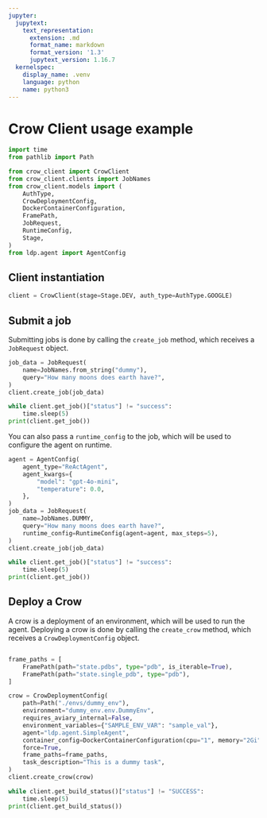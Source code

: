 ```yaml
---
jupyter:
  jupytext:
    text_representation:
      extension: .md
      format_name: markdown
      format_version: '1.3'
      jupytext_version: 1.16.7
  kernelspec:
    display_name: .venv
    language: python
    name: python3
---
```


# Crow Client usage example

```python
import time
from pathlib import Path

from crow_client import CrowClient
from crow_client.clients import JobNames
from crow_client.models import (
    AuthType,
    CrowDeploymentConfig,
    DockerContainerConfiguration,
    FramePath,
    JobRequest,
    RuntimeConfig,
    Stage,
)
from ldp.agent import AgentConfig
```

## Client instantiation

```python
client = CrowClient(stage=Stage.DEV, auth_type=AuthType.GOOGLE)
```

## Submit a job


Submitting jobs is done by calling the `create_job` method, which receives a `JobRequest` object.

```python
job_data = JobRequest(
    name=JobNames.from_string("dummy"),
    query="How many moons does earth have?",
)
client.create_job(job_data)

while client.get_job()["status"] != "success":
    time.sleep(5)
print(client.get_job())
```

You can also pass a `runtime_config` to the job, which will be used to configure the agent on runtime.

```python
agent = AgentConfig(
    agent_type="ReActAgent",
    agent_kwargs={
        "model": "gpt-4o-mini",
        "temperature": 0.0,
    },
)
job_data = JobRequest(
    name=JobNames.DUMMY,
    query="How many moons does earth have?",
    runtime_config=RuntimeConfig(agent=agent, max_steps=5),
)
client.create_job(job_data)

while client.get_job()["status"] != "success":
    time.sleep(5)
print(client.get_job())
```

## Deploy a Crow
A crow is a deployment of an environment, which will be used to run the agent.
Deploying a crow is done by calling the `create_crow` method, which receives a `CrowDeploymentConfig` object.


```python

frame_paths = [
    FramePath(path="state.pdbs", type="pdb", is_iterable=True),
    FramePath(path="state.single_pdb", type="pdb"),
]

crow = CrowDeploymentConfig(
    path=Path("./envs/dummy_env"),
    environment="dummy_env.env.DummyEnv",
    requires_aviary_internal=False,
    environment_variables={"SAMPLE_ENV_VAR": "sample_val"},
    agent="ldp.agent.SimpleAgent",
    container_config=DockerContainerConfiguration(cpu="1", memory="2Gi"),
    force=True,
    frame_paths=frame_paths,
    task_description="This is a dummy task",
)
client.create_crow(crow)
```

```python
while client.get_build_status()["status"] != "SUCCESS":
    time.sleep(5)
print(client.get_build_status())
```
